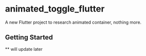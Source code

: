 # animated_toggle_flutter

A new Flutter project to research animated container, nothing more.

## Getting Started


** will update later
